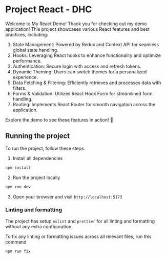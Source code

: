 # Project React - DHC

Welcome to My React Demo!
Thank you for checking out my demo application! This project showcases various React features and best practices, including:

1. State Management: Powered by Redux and Context API for seamless global state handling.
2. Hooks: Leveraging React hooks to enhance functionality and optimize performance.
3. Authentication: Secure login with access and refresh tokens.
4. Dynamic Theming: Users can switch themes for a personalized experience.
5. Data Fetching & Filtering: Efficiently retrieves and processes data with filters.
6. Forms & Validation: Utilizes React Hook Form for streamlined form handling.
7. Routing: Implements React Router for smooth navigation across the application.

Explore the demo to see these features in action! 🚀


## Running the project

To run the project, follow these steps.

1. Install all dependencies

```sh
npm install
```

2. Run the project locally

```sh
npm run dev
```

3. Open your browser and visit `http://localhost:5173`

### Linting and formatting

The project has setup `eslint` and `prettier` for all linting and formatting without any extra configuration.

To fix any linting or formatting issues across all relevant files, run this command

```sh
npm run fix
```
